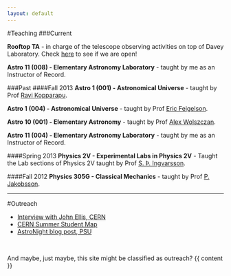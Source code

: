 ```yaml
---
layout: default
---
```


#Teaching
###Current

<b>Rooftop TA</b> - in charge of the telescope observing activities on top of Davey Laboratory. Check <a href="http://www.astro.psu.edu/academics/telescope-status">here</a> to see if we are open!

<b>Astro 11 (008) - Elementary Astronomy Laboratory</b> - taught by me as an Instructor of Record.

###Past
####Fall 2013
<b>Astro 1 (001) - Astronomical Universe</b> - taught by Prof <a href="http://www3.geosc.psu.edu/~ruk15/">Ravi Kopparapu</a>.

<b>Astro 1 (004) - Astronomical Universe</b> - taught by Prof <a href="http://www.astro.psu.edu/people/e5f">Eric Feigelson</a>.

<b>Astro 10 (001) - Elementary Astronomy</b> - taught by Prof <a href="http://www2.astro.psu.edu/users/alex/">Alex Wolszczan</a>.

<b>Astro 11 (004) - Elementary Astronomy Laboratory</b> - taught by me as an Instructor of Record.

####Spring 2013
<b>Physics 2V - Experimental Labs in Physics 2V</b> - Taught the Lab sections of Physics 2V taught by Prof <a href="http://www.hi.is/~sthi">S. Þ. Ingvarsson</a>.

####Fall 2012
<b>
Physics 305G - Classical Mechanics</b> - taught by Prof <a href="http://www.raunvis.hi.is/~pja/research.html">P. Jakobsson</a>.

<hr>
#Outreach

<br/>

- <a href="http://ph-news.web.cern.ch/content/interview-john-ellis">Interview with John Ellis, CERN</a>
- <a href="http://phsummer2013.web.cern.ch/PHsummer2013/PH_SummerStudents_2013.html">CERN Summer Student Map</a>  
- <a href="http://gummiks.github.io/2013/10/05/astronight/">AstroNight blog post, PSU</a>

<br/>

And maybe, just maybe, this site might be classified as outreach?
{{ content }}
